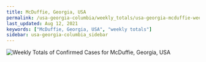 ```yaml
---
title: McDuffie, Georgia, USA
permalink: /usa-georgia-columbia/weekly_totals/usa-georgia-mcduffie-weekly_totals.html
last_updated: Aug 12, 2021
keywords: ["McDuffie, Georgia, USA", "weekly totals"]
sidebar: usa-georgia-columbia_sidebar
---
```


![Weekly Totals of Confirmed Cases for McDuffie, Georgia, USA](/covid_tracker/images/graphs/usa-georgia-mcduffie-weekly_totals_graph.png)
